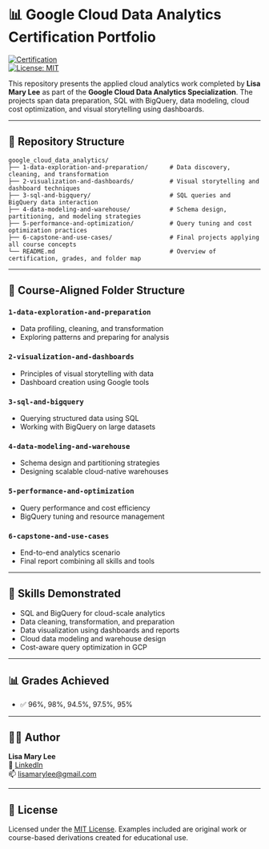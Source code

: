 # 📊 Google Cloud Data Analytics Certification Portfolio

[![Certification](https://img.shields.io/badge/Google-Data_Analytics-blue)](https://www.coursera.org/specializations/gcp-data-analytics)  
[![License: MIT](https://img.shields.io/badge/License-MIT-yellow.svg)](LICENSE)

This repository presents the applied cloud analytics work completed by **Lisa Mary Lee** as part of the **Google Cloud Data Analytics Specialization**. The projects span data preparation, SQL with BigQuery, data modeling, cloud cost optimization, and visual storytelling using dashboards.

---

## 📁 Repository Structure

```
google_cloud_data_analytics/
├── 1-data-exploration-and-preparation/      # Data discovery, cleaning, and transformation
├── 2-visualization-and-dashboards/          # Visual storytelling and dashboard techniques
├── 3-sql-and-bigquery/                      # SQL queries and BigQuery data interaction
├── 4-data-modeling-and-warehouse/           # Schema design, partitioning, and modeling strategies
├── 5-performance-and-optimization/          # Query tuning and cost optimization practices
├── 6-capstone-and-use-cases/                # Final projects applying all course concepts
└── README.md                                # Overview of certification, grades, and folder map
```

---

## 📁 Course-Aligned Folder Structure

### `1-data-exploration-and-preparation`
- Data profiling, cleaning, and transformation  
- Exploring patterns and preparing for analysis  

### `2-visualization-and-dashboards`
- Principles of visual storytelling with data  
- Dashboard creation using Google tools  

### `3-sql-and-bigquery`
- Querying structured data using SQL  
- Working with BigQuery on large datasets  

### `4-data-modeling-and-warehouse`
- Schema design and partitioning strategies  
- Designing scalable cloud-native warehouses  

### `5-performance-and-optimization`
- Query performance and cost efficiency  
- BigQuery tuning and resource management  

### `6-capstone-and-use-cases`
- End-to-end analytics scenario  
- Final report combining all skills and tools  

---

## 🎯 Skills Demonstrated

- SQL and BigQuery for cloud-scale analytics  
- Data cleaning, transformation, and preparation  
- Data visualization using dashboards and reports  
- Cloud data modeling and warehouse design  
- Cost-aware query optimization in GCP  

---

## 📊 Grades Achieved

- ✅ 96%, 98%, 94.5%, 97.5%, 95%

---

## 👩‍💻 Author

**Lisa Mary Lee**  
💼 [LinkedIn](https://www.linkedin.com/in/lisamarylee)  
📫 lisamarylee@gmail.com

---

## 📜 License

Licensed under the [MIT License](LICENSE). Examples included are original work or course-based derivations created for educational use.
